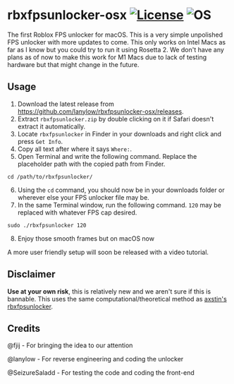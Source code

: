 # rbxfpsunlocker-osx [![License](https://img.shields.io/badge/License-GPL3.0-green.svg)](https://github.com/lanylow/rbxfpsunlocker-osx/blob/main/LICENSE) ![OS](https://img.shields.io/badge/OS-macOS-green.svg)
The first Roblox FPS unlocker for macOS. This is a very simple unpolished FPS unlocker with more updates to come. This only works on Intel Macs as far as I know but you could try to run it using Rosetta 2. We don't have any plans as of now to make this work for M1 Macs due to lack of testing hardware but that might change in the future. 

## Usage
1. Download the latest release from https://github.com/lanylow/rbxfpsunlocker-osx/releases.
2. Extract `rbxfpsunlocker.zip` by double clicking on it if Safari doesn't extract it automatically. 
3. Locate `rbxfpsunlocker` in Finder in your downloads and right click and press `Get Info`.
4. Copy all text after where it says `Where:`.
5. Open Terminal and write the following command. Replace the placeholder path with the copied path from Finder.

```
cd /path/to/rbxfpsunlocker/
```
6. Using the `cd` command, you should now be in your downloads folder or wherever else your FPS unlocker file may be.
7. In the same Terminal window, run the following command. `120` may be replaced with whatever FPS cap desired.
```
sudo ./rbxfpsunlocker 120
```
8. Enjoy those smooth frames but on macOS now

A more user friendly setup will soon be released with a video tutorial.

## Disclaimer
**Use at your own risk**, this is relatively new and we aren't sure if this is bannable. This uses the same computational/theoretical method as [axstin's rbxfpsunlocker](https://github.com/axstin/rbxfpsunlocker). 

## Credits
@fjij - For bringing the idea to our attention

@lanylow - For reverse engineering and coding the unlocker

@SeizureSaladd - For testing the code and coding the front-end

